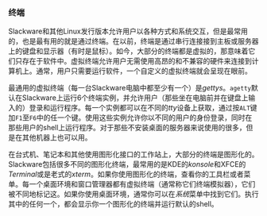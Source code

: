 ### 终端

Slackware和其他Linux发行版本允许用户以各种方式和系统交互，但是最常用的，也是最有用的就是通过终端。在以前，终端是通过串行连接接到主板或服务器上的键盘和显示器（有时是鼠标）。如今，大部分的终端都是虚拟的，那意味着它们只存在于软件中。虚拟终端允许用户无需使用高昂的和不兼容的硬件来连接到计算机上。通常，用户只需要运行软件，一个自定义的虚拟终端就会呈现在眼前。

最通用的虚拟终端（每一台Slackware电脑中都至少有一个）是*gettys*。`agetty`默认在Slackware上运行6个终端实例，并允许用户（那些坐在电脑前并在键盘上输入的）登录和运行程序。每一个实例都可以在不同的*tty*设备上获取，通过按`ALT`键加`F1`至`F6`中的任一个键。使用这些实例允许你以不同的用户的身份登录，同时在那些用户的shell上运行程序。对于那些不安装桌面的服务器来说使用的很多，但是在其他机器上也可以用。

在台式机、笔记本和其他使用图形化接口的工作站上，大部分的终端是图形化的。Slackware包括很多不同的图形化终端，最常用的是KDE的*konsole*和XFCE的*Terminal*或是老式的*xterm*。如果你使用图形化的终端，查看你的工具栏或者菜单。每一个桌面环境和窗口管理器都有虚拟终端（通常称它们终端模拟器），它们被不同地标记这。如果你使用桌面环境，通常你可以在*系统*菜单中找到它们。执行其中的任何一个，都会显示你一个图形化的终端并运行默认的shell。

